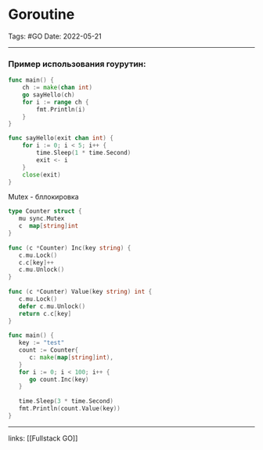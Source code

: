 # Goroutine
Tags: #GO 
Date: 2022-05-21
***
### Пример использования гоурутин:
```go
func main() {
	ch := make(chan int)
	go sayHello(ch)
	for i := range ch {
		fmt.Println(i)
	}
}

func sayHello(exit chan int) {
	for i := 0; i < 5; i++ {
		time.Sleep(1 * time.Second)
		exit <- i
	}
	close(exit)
}
```

Mutex - бллокировка 
```go
type Counter struct {  
   mu sync.Mutex  
   c  map[string]int  
}  
  
func (c *Counter) Inc(key string) {  
   c.mu.Lock()  
   c.c[key]++  
   c.mu.Unlock()  
}  
  
func (c *Counter) Value(key string) int {  
   c.mu.Lock()  
   defer c.mu.Unlock()  
   return c.c[key]  
}  
  
func main() {  
   key := "test"  
   count := Counter{  
      c: make(map[string]int),  
   }  
   for i := 0; i < 100; i++ {  
      go count.Inc(key)  
   }  
  
   time.Sleep(3 * time.Second)  
   fmt.Println(count.Value(key))  
}
```

---
links: [[Fullstack GO]]